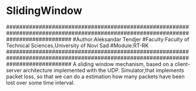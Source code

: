# SlidingWindow
####################################################################################################################################
#Author:Aleksandar Tendjer
#Faculty:Faculty of Technical Sciences,University of Novi Sad
#Module:RT-RK
####################################################################################################################################
A sliding window mechanism, based on a client-server architecture implemented  with the UDP.
Simulator,that implements packet loss, so that we can do a estimation how many packets have been lost over some time interval.


